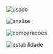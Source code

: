 ![usado](https://user-images.githubusercontent.com/19540357/31785587-602d13be-b4e4-11e7-938b-3c54b3e94957.png)

![analise](https://user-images.githubusercontent.com/19540357/31785586-5ff38f7c-b4e4-11e7-855e-50cec816e94b.png)

![comparacoes](https://user-images.githubusercontent.com/19540357/31785668-b215374c-b4e4-11e7-8408-d055edfbd114.png)

![estabilidade](https://user-images.githubusercontent.com/19540357/31785800-182a8140-b4e5-11e7-99a4-ba5252fd06e4.jpg)
